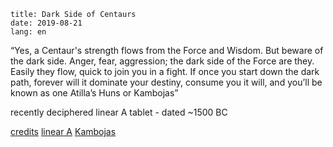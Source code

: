 ~~~~~
title: Dark Side of Centaurs
date: 2019-08-21
lang: en

~~~~~

“Yes, a Centaur's strength flows from the Force and Wisdom. But beware of the dark side. Anger, fear, aggression; the dark side of the Force are they. Easily they flow, quick to join you in a fight. If once you start down the dark path, forever will it dominate your destiny, consume you it will, and you’ll be known as one Atilla’s Huns or Kambojas”

recently deciphered linear A tablet - dated ~1500 BC

[credits](https://en.m.wikiquote.org/wiki/Return_of_the_Jedi)
[linear A](https://en.m.wikipedia.org/wiki/Linear_A)
[Kambojas](https://en.m.wikipedia.org/wiki/Kinnara_Kingdom)